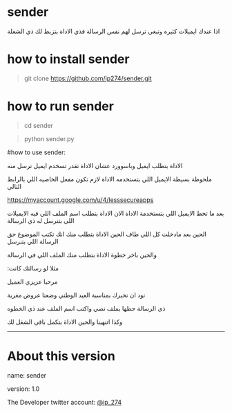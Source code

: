 # sender

اذا عندك ايميلات كثيره وتبغى ترسل لهم نفس الرسالة
فذي الاداة بتزبط لك ذي الشغلة

# how to install sender

> git clone https://github.com/ip274/sender.git 


# how to run sender

> cd sender

> python sender.py

#how to use sender:

الاداة بتطلب ايميل وباسوورد عشان الاداة تقدر تسخدم ايميل ترسل منه


ملحوظة بسيطة الايميل اللي بتستخدمه الاداة لازم تكون مفعل الخاصيه اللي بالرابط التالي

https://myaccount.google.com/u/4/lesssecureapps

بعد ما تحط الايميل اللي بتستخدمة الاداة الان الاداة بتطلب اسم الملف اللي فيه الايميلات اللي بتنرسل له ذي الرسالة

الحين بعد مادخلت كل اللي طاف الحين الاداة بتطلب منك انك تكتب الموضوع حق الرسالة اللي بتنرسل

والحين باخر خطوة الاداة بتطلب منك الملف اللي في الرسالة

:مثلا لو رسالتك كانت

مرحبا عزيزي العميل

نود ان نخبرك بمناسبة العيد الوطني وضعنا عروض مغرية

ذي الرسالة حطها بملف نصي واكتب اسم الملف عند ذي الخطوه 

وكذا اتنهينا والحين الاداة بتكمل باقي الشغل لك

-----

# About this version
name: sender

version: 1.0


The Developer twitter account:
[@ip_274](https://twitter.com/ip_274)
